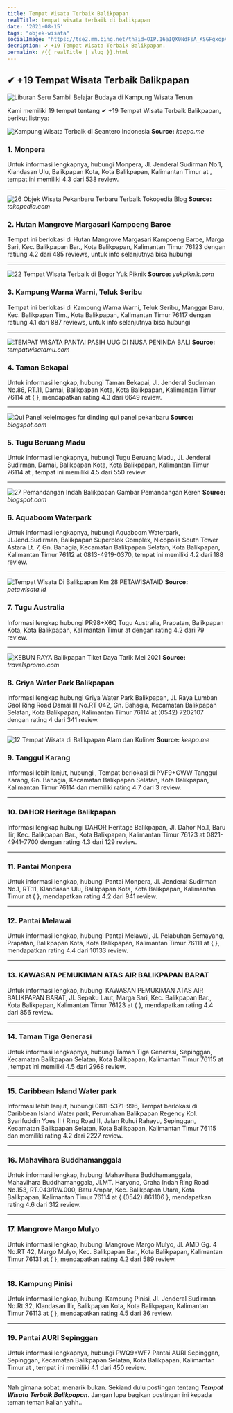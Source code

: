 ```yaml
---
title: Tempat Wisata Terbaik Balikpapan
realTitle: tempat wisata terbaik di balikpapan
date: '2021-08-15'
tags: "objek-wisata"
socialImage: "https://tse2.mm.bing.net/th?id=OIP.16aIQX0NdFsA_KSGFgxopAHaD4&amp;pid=15.1"
decription: ✔ +19 Tempat Wisata Terbaik Balikpapan.
permalink: /{{ realTitle | slug }}.html
---
```


## ✔ +19 Tempat Wisata Terbaik Balikpapan

![Liburan Seru Sambil Belajar Budaya di Kampung Wisata Tenun ](https://www.celebes.co/borneo/wp-content/uploads/2020/07/Daya-Tarik-dari-Kampung-Tenun-768x403.jpg)



Kami memiliki 19 tempat tentang ✔ +19 Tempat Wisata Terbaik Balikpapan, berikut listnya:



![Kampung Wisata Terbaik di Seantero Indonesia](https://tse2.mm.bing.net/th?id=OIP.SCChwx1BNkjQPwfQVsjnBQHaJQ&amp;pid=15.1)
**Source:** _keepo.me_


### 1. Monpera



Untuk informasi lengkapnya, hubungi Monpera, Jl. Jenderal Sudirman No.1, Klandasan Ulu, Balikpapan Kota, Kota Balikpapan, Kalimantan Timur at , tempat ini memiliki 4.3 dari 538 review.

---


![26 Objek Wisata Pekanbaru Terbaru  Terbaik  Tokopedia Blog](https://tse1.mm.bing.net/th?id=OIP.Rb5GJFvUq6hT3T3OXCiYTwHaEL&amp;pid=15.1)
**Source:** _tokopedia.com_


### 2. Hutan Mangrove Margasari Kampoeng Baroe



Tempat ini berlokasi di Hutan Mangrove Margasari Kampoeng Baroe, Marga Sari, Kec. Balikpapan Bar., Kota Balikpapan, Kalimantan Timur 76123 dengan ratiung 4.2 dari 485 reviews, untuk info selanjutnya bisa hubungi 

---


![22 Tempat Wisata Terbaik di Bogor  Yuk Piknik](https://tse4.mm.bing.net/th?id=OIP.Oimlrfkr0hD6ye9MmZcMgwHaE8&amp;pid=15.1)
**Source:** _yukpiknik.com_


### 3. Kampung Warna Warni, Teluk Seribu



Tempat ini berlokasi di Kampung Warna Warni, Teluk Seribu, Manggar Baru, Kec. Balikpapan Tim., Kota Balikpapan, Kalimantan Timur 76117 dengan ratiung 4.1 dari 887 reviews, untuk info selanjutnya bisa hubungi 

---


![TEMPAT WISATA PANTAI PASIH UUG DI NUSA PENINDA BALI ](https://tse1.mm.bing.net/th?id=OIP.8xOy0Wsb3HWNUK-xv7xbtgHaHa&amp;pid=15.1)
**Source:** _tempatwisatamu.com_


### 4. Taman Bekapai



Untuk informasi lengkap, hubungi Taman Bekapai, Jl. Jenderal Sudirman No.86, RT.11, Damai, Balikpapan Kota, Kota Balikpapan, Kalimantan Timur 76114 at {  }, mendapatkan rating 4.3 dari 6649 review.

---


![Qui Panel  keleImages for dinding qui panel pekanbaru ](https://tse1.mm.bing.net/th?id=OIP.6o9kppAtExPq2ehTUVjSgQHaD4&amp;pid=15.1)
**Source:** _blogspot.com_


### 5. Tugu Beruang Madu



Untuk informasi lengkapnya, hubungi Tugu Beruang Madu, Jl. Jenderal Sudirman, Damai, Balikpapan Kota, Kota Balikpapan, Kalimantan Timur 76114 at , tempat ini memiliki 4.5 dari 550 review.

---


![27 Pemandangan Indah Balikpapan  Gambar Pemandangan Keren](https://tse1.mm.bing.net/th?id=OIP.q144Bz-jZ4bFftt3aH2dAQHaHb&amp;pid=15.1)
**Source:** _blogspot.com_


### 6. Aquaboom Waterpark



Untuk informasi lengkapnya, hubungi Aquaboom Waterpark, Jl.Jend.Sudirman, Balikpapan Superblok Complex, Nicopolis South Tower Astara Lt. 7, Gn. Bahagia, Kecamatan Balikpapan Selatan, Kota Balikpapan, Kalimantan Timur 76112 at 0813-4919-0370, tempat ini memiliki 4.2 dari 188 review.

---


![Tempat Wisata Di Balikpapan Km 28  PETAWISATAID](https://tse4.mm.bing.net/th?id=OIP.ccJvZSRf-xdcHwOj-A-ThwAAAA&amp;pid=15.1)
**Source:** _petawisata.id_


### 7. Tugu Australia



Informasi lengkap hubungi PR98+X6Q Tugu Australia, Prapatan, Balikpapan Kota, Kota Balikpapan, Kalimantan Timur at  dengan rating 4.2 dari 79 review.

---


![KEBUN RAYA Balikpapan Tiket  Daya Tarik Mei 2021 ](https://tse1.mm.bing.net/th?id=OIP.27bLB4bTFIZ4S2r0QWrwJwHaFh&amp;pid=15.1)
**Source:** _travelspromo.com_


### 8. Griya Water Park Balikpapan



Informasi lengkap hubungi Griya Water Park Balikpapan, Jl. Raya Lumban Gaol Ring Road Damai III No.RT 042, Gn. Bahagia, Kecamatan Balikpapan Selatan, Kota Balikpapan, Kalimantan Timur 76114 at (0542) 7202107 dengan rating 4 dari 341 review.

---


![12 Tempat Wisata di Balikpapan Alam dan Kuliner](https://tse3.mm.bing.net/th?id=OIP.lThQRvzYOR8C4NdG7m0AlAHaEo&amp;pid=15.1)
**Source:** _keepo.me_


### 9. Tanggul Karang



Informasi lebih lanjut, hubungi , Tempat berlokasi di PVF9+GWW Tanggul Karang, Gn. Bahagia, Kecamatan Balikpapan Selatan, Kota Balikpapan, Kalimantan Timur 76114 dan memiliki rating 4.7 dari 3 review.

---


### 10. DAHOR Heritage Balikpapan



Informasi lengkap hubungi DAHOR Heritage Balikpapan, Jl. Dahor No.1, Baru Ilir, Kec. Balikpapan Bar., Kota Balikpapan, Kalimantan Timur 76123 at 0821-4941-7700 dengan rating 4.3 dari 129 review.

---


### 11. Pantai Monpera



Untuk informasi lengkap, hubungi Pantai Monpera, Jl. Jenderal Sudirman No.1, RT.11, Klandasan Ulu, Balikpapan Kota, Kota Balikpapan, Kalimantan Timur at {  }, mendapatkan rating 4.2 dari 941 review.

---


### 12. Pantai Melawai



Untuk informasi lengkap, hubungi Pantai Melawai, Jl. Pelabuhan Semayang, Prapatan, Balikpapan Kota, Kota Balikpapan, Kalimantan Timur 76111 at {  }, mendapatkan rating 4.4 dari 10133 review.

---


### 13. KAWASAN PEMUKIMAN ATAS AIR BALIKPAPAN BARAT



Untuk informasi lengkap, hubungi KAWASAN PEMUKIMAN ATAS AIR BALIKPAPAN BARAT, Jl. Sepaku Laut, Marga Sari, Kec. Balikpapan Bar., Kota Balikpapan, Kalimantan Timur 76123 at {  }, mendapatkan rating 4.4 dari 856 review.

---


### 14. Taman Tiga Generasi



Untuk informasi lengkapnya, hubungi Taman Tiga Generasi, Sepinggan, Kecamatan Balikpapan Selatan, Kota Balikpapan, Kalimantan Timur 76115 at , tempat ini memiliki 4.5 dari 2968 review.

---


### 15. Caribbean Island Water park



Informasi lebih lanjut, hubungi 0811-5371-996, Tempat berlokasi di Caribbean Island Water park, Perumahan Balikpapan Regency Kol. Syarifuddin Yoes II ( Ring Road II, Jalan Ruhui Rahayu, Sepinggan, Kecamatan Balikpapan Selatan, Kota Balikpapan, Kalimantan Timur 76115 dan memiliki rating 4.2 dari 2227 review.

---


### 16. Mahavihara Buddhamanggala



Untuk informasi lengkap, hubungi Mahavihara Buddhamanggala, Mahavihara Buddhamanggala, Jl.MT. Haryono, Graha Indah Ring Road No.153, RT.043/RW.000, Batu Ampar, Kec. Balikpapan Utara, Kota Balikpapan, Kalimantan Timur 76114 at { (0542) 861106 }, mendapatkan rating 4.6 dari 312 review.

---


### 17. Mangrove Margo Mulyo



Untuk informasi lengkap, hubungi Mangrove Margo Mulyo, Jl. AMD Gg. 4 No.RT 42, Margo Mulyo, Kec. Balikpapan Bar., Kota Balikpapan, Kalimantan Timur 76131 at {  }, mendapatkan rating 4.2 dari 589 review.

---


### 18. Kampung Pinisi



Untuk informasi lengkap, hubungi Kampung Pinisi, Jl. Jenderal Sudirman No.Rt 32, Klandasan Ilir, Balikpapan Kota, Kota Balikpapan, Kalimantan Timur 76113 at {  }, mendapatkan rating 4.5 dari 36 review.

---


### 19. Pantai AURI Sepinggan



Untuk informasi lengkapnya, hubungi PWQ9+WF7 Pantai AURI Sepinggan, Sepinggan, Kecamatan Balikpapan Selatan, Kota Balikpapan, Kalimantan Timur at , tempat ini memiliki 4.1 dari 450 review.

---









Nah gimana sobat, menarik bukan. Sekiand dulu postingan tentang ***Tempat Wisata Terbaik Balikpapan***. Jangan lupa bagikan postingan ini kepada teman teman kalian yahh..
